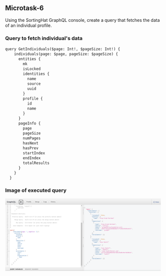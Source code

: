 ## Microtask-6

Using the SortingHat GraphQL console, create a query that fetches the data of an individual profile.

### Query to fetch individual's data

```
query GetIndividuals($page: Int!, $pageSize: Int!) {
    individuals(page: $page, pageSize: $pageSize) {
      entities {
        mk
        isLocked
        identities {
          name
          source
          uuid
        }
        profile {
          id
          name
        }
      }
      pageInfo {
        page
        pageSize
        numPages
        hasNext
        hasPrev
        startIndex
        endIndex
        totalResults
      }
    }
  }
```

### Image of executed query

![Query image](Query.png)
